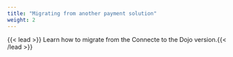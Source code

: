 ```yaml
---
title: "Migrating from another payment solution"
weight: 2
---
```


{{< lead >}} Learn how to migrate from the Connecte to the Dojo version.{{< /lead >}}
